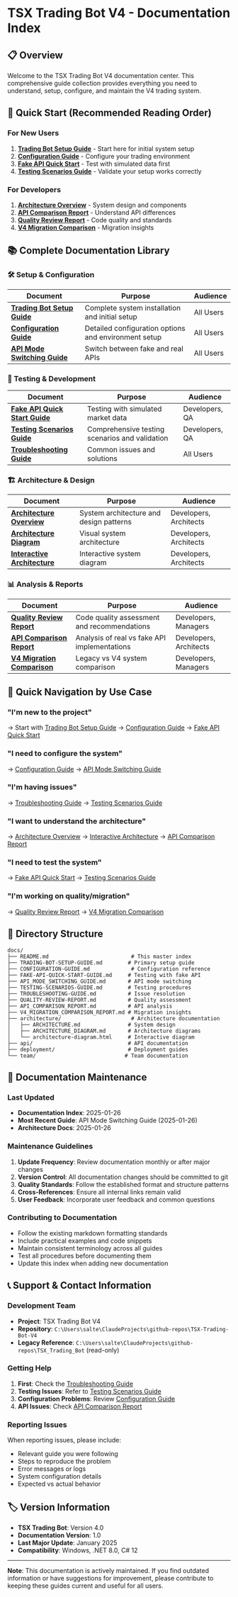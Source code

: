 # TSX Trading Bot V4 - Documentation Index

## 📋 Overview

Welcome to the TSX Trading Bot V4 documentation center. This comprehensive guide collection provides everything you need to understand, setup, configure, and maintain the V4 trading system.

## 🚀 Quick Start (Recommended Reading Order)

### For New Users
1. **[Trading Bot Setup Guide](./TRADING-BOT-SETUP-GUIDE.md)** - Start here for initial system setup
2. **[Configuration Guide](./CONFIGURATION-GUIDE.md)** - Configure your trading environment
3. **[Fake API Quick Start](./FAKE-API-QUICK-START-GUIDE.md)** - Test with simulated data first
4. **[Testing Scenarios Guide](./TESTING-SCENARIOS-GUIDE.md)** - Validate your setup works correctly

### For Developers
1. **[Architecture Overview](./architecture/ARCHITECTURE.md)** - System design and components
2. **[API Comparison Report](./API_COMPARISON_REPORT.md)** - Understand API differences
3. **[Quality Review Report](./QUALITY-REVIEW-REPORT.md)** - Code quality and standards
4. **[V4 Migration Comparison](./V4_MIGRATION_COMPARISON_REPORT.md)** - Migration insights

## 📚 Complete Documentation Library

### 🛠️ Setup & Configuration
| Document | Purpose | Audience |
|----------|---------|----------|
| **[Trading Bot Setup Guide](./TRADING-BOT-SETUP-GUIDE.md)** | Complete system installation and initial setup | All Users |
| **[Configuration Guide](./CONFIGURATION-GUIDE.md)** | Detailed configuration options and environment setup | All Users |
| **[API Mode Switching Guide](./API_MODE_SWITCHING_GUIDE.md)** | Switch between fake and real APIs | All Users |

### 🧪 Testing & Development
| Document | Purpose | Audience |
|----------|---------|----------|
| **[Fake API Quick Start Guide](./FAKE-API-QUICK-START-GUIDE.md)** | Testing with simulated market data | Developers, QA |
| **[Testing Scenarios Guide](./TESTING-SCENARIOS-GUIDE.md)** | Comprehensive testing scenarios and validation | Developers, QA |
| **[Troubleshooting Guide](./TROUBLESHOOTING-GUIDE.md)** | Common issues and solutions | All Users |

### 🏗️ Architecture & Design
| Document | Purpose | Audience |
|----------|---------|----------|
| **[Architecture Overview](./architecture/ARCHITECTURE.md)** | System architecture and design patterns | Developers, Architects |
| **[Architecture Diagram](./architecture/ARCHITECTURE_DIAGRAM.md)** | Visual system architecture | Developers, Architects |
| **[Interactive Architecture](./architecture/architecture-diagram.html)** | Interactive system diagram | Developers, Architects |

### 📊 Analysis & Reports
| Document | Purpose | Audience |
|----------|---------|----------|
| **[Quality Review Report](./QUALITY-REVIEW-REPORT.md)** | Code quality assessment and recommendations | Developers, Managers |
| **[API Comparison Report](./API_COMPARISON_REPORT.md)** | Analysis of real vs fake API implementations | Developers, Architects |
| **[V4 Migration Comparison](./V4_MIGRATION_COMPARISON_REPORT.md)** | Legacy vs V4 system comparison | Developers, Managers |

## 🎯 Quick Navigation by Use Case

### "I'm new to the project"
→ Start with [Trading Bot Setup Guide](./TRADING-BOT-SETUP-GUIDE.md) → [Configuration Guide](./CONFIGURATION-GUIDE.md) → [Fake API Quick Start](./FAKE-API-QUICK-START-GUIDE.md)

### "I need to configure the system"
→ [Configuration Guide](./CONFIGURATION-GUIDE.md) → [API Mode Switching Guide](./API_MODE_SWITCHING_GUIDE.md)

### "I'm having issues"
→ [Troubleshooting Guide](./TROUBLESHOOTING-GUIDE.md) → [Testing Scenarios Guide](./TESTING-SCENARIOS-GUIDE.md)

### "I want to understand the architecture"
→ [Architecture Overview](./architecture/ARCHITECTURE.md) → [Interactive Architecture](./architecture/architecture-diagram.html) → [API Comparison Report](./API_COMPARISON_REPORT.md)

### "I need to test the system"
→ [Fake API Quick Start](./FAKE-API-QUICK-START-GUIDE.md) → [Testing Scenarios Guide](./TESTING-SCENARIOS-GUIDE.md)

### "I'm working on quality/migration"
→ [Quality Review Report](./QUALITY-REVIEW-REPORT.md) → [V4 Migration Comparison](./V4_MIGRATION_COMPARISON_REPORT.md)

## 📁 Directory Structure

```
docs/
├── README.md                          # This master index
├── TRADING-BOT-SETUP-GUIDE.md        # Primary setup guide
├── CONFIGURATION-GUIDE.md             # Configuration reference
├── FAKE-API-QUICK-START-GUIDE.md     # Testing with fake API
├── API_MODE_SWITCHING_GUIDE.md       # API mode switching
├── TESTING-SCENARIOS-GUIDE.md        # Testing procedures
├── TROUBLESHOOTING-GUIDE.md          # Issue resolution
├── QUALITY-REVIEW-REPORT.md          # Quality assessment
├── API_COMPARISON_REPORT.md          # API analysis
├── V4_MIGRATION_COMPARISON_REPORT.md # Migration insights
├── architecture/                      # Architecture documentation
│   ├── ARCHITECTURE.md               # System design
│   ├── ARCHITECTURE_DIAGRAM.md       # Architecture diagrams
│   └── architecture-diagram.html     # Interactive diagram
├── api/                              # API documentation
├── deployment/                       # Deployment guides
└── team/                            # Team documentation
```

## 🔄 Documentation Maintenance

### Last Updated
- **Documentation Index**: 2025-01-26
- **Most Recent Guide**: API Mode Switching Guide (2025-01-26)
- **Architecture Docs**: 2025-01-26

### Maintenance Guidelines
1. **Update Frequency**: Review documentation monthly or after major changes
2. **Version Control**: All documentation changes should be committed to git
3. **Quality Standards**: Follow the established format and structure patterns
4. **Cross-References**: Ensure all internal links remain valid
5. **User Feedback**: Incorporate user feedback and common questions

### Contributing to Documentation
- Follow the existing markdown formatting standards
- Include practical examples and code snippets
- Maintain consistent terminology across all guides
- Test all procedures before documenting them
- Update this index when adding new documentation

## 📞 Support & Contact Information

### Development Team
- **Project**: TSX Trading Bot V4
- **Repository**: `C:\Users\salte\ClaudeProjects\github-repos\TSX-Trading-Bot-V4`
- **Legacy Reference**: `C:\Users\salte\ClaudeProjects\github-repos\TSX_Trading_Bot` (read-only)

### Getting Help
1. **First**: Check the [Troubleshooting Guide](./TROUBLESHOOTING-GUIDE.md)
2. **Testing Issues**: Refer to [Testing Scenarios Guide](./TESTING-SCENARIOS-GUIDE.md)
3. **Configuration Problems**: Review [Configuration Guide](./CONFIGURATION-GUIDE.md)
4. **API Issues**: Check [API Comparison Report](./API_COMPARISON_REPORT.md)

### Reporting Issues
When reporting issues, please include:
- Relevant guide you were following
- Steps to reproduce the problem
- Error messages or logs
- System configuration details
- Expected vs actual behavior

## 🏷️ Version Information

- **TSX Trading Bot**: Version 4.0
- **Documentation Version**: 1.0
- **Last Major Update**: January 2025
- **Compatibility**: Windows, .NET 8.0, C# 12

---

**Note**: This documentation is actively maintained. If you find outdated information or have suggestions for improvement, please contribute to keeping these guides current and useful for all users.